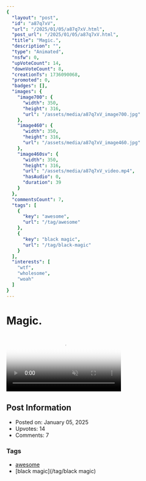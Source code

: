 ```yaml
---
{
  "layout": "post",
  "id": "a87q7xV",
  "url": "/2025/01/05/a87q7xV.html",
  "post_url": "/2025/01/05/a87q7xV.html",
  "title": "Magic.",
  "description": "",
  "type": "Animated",
  "nsfw": 0,
  "upVoteCount": 14,
  "downVoteCount": 8,
  "creationTs": 1736090068,
  "promoted": 0,
  "badges": [],
  "images": {
    "image700": {
      "width": 350,
      "height": 316,
      "url": "/assets/media/a87q7xV_image700.jpg"
    },
    "image460": {
      "width": 350,
      "height": 316,
      "url": "/assets/media/a87q7xV_image460.jpg"
    },
    "image460sv": {
      "width": 350,
      "height": 316,
      "url": "/assets/media/a87q7xV_video.mp4",
      "hasAudio": 0,
      "duration": 39
    }
  },
  "commentsCount": 7,
  "tags": [
    {
      "key": "awesome",
      "url": "/tag/awesome"
    },
    {
      "key": "black magic",
      "url": "/tag/black-magic"
    }
  ],
  "interests": [
    "wtf",
    "wholesome",
    "woah"
  ]
}
---
```


# Magic.

<video controls playsinline loop muted poster="/assets/media/a87q7xV_image460.jpg">
  <source src="/assets/media/a87q7xV_video.mp4" type="video/mp4">
  Your browser does not support the video tag.
</video>

## Post Information

- Posted on: January 05, 2025
- Upvotes: 14
- Comments: 7

### Tags

- [awesome](/tag/awesome)
- [black magic](/tag/black magic)
